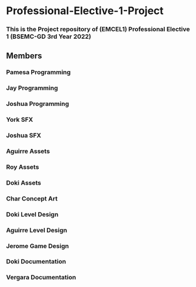 # Professional-Elective-1-Project
### This is the Project repository of (EMCEL1)  Professional Elective 1 (BSEMC-GD 3rd Year 2022) 

## Members
### Pamesa Programming
### Jay Programming
### Joshua Programming

### York SFX
### Joshua SFX

### Aguirre Assets
### Roy Assets
### Doki Assets

### Char Concept Art

### Doki Level Design
### Aguirre Level Design

### Jerome Game Design

### Doki Documentation
### Vergara Documentation
